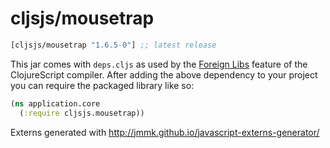 # cljsjs/mousetrap

[](dependency)
```clojure
[cljsjs/mousetrap "1.6.5-0"] ;; latest release
```
[](/dependency)

This jar comes with `deps.cljs` as used by the [Foreign Libs][flibs] feature
of the ClojureScript compiler. After adding the above dependency to your project
you can require the packaged library like so:

```clojure
(ns application.core
  (:require cljsjs.mousetrap))
```

Externs generated with http://jmmk.github.io/javascript-externs-generator/

[flibs]: https://clojurescript.org/reference/packaging-foreign-deps
